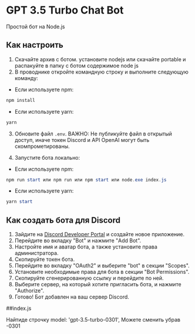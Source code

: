 # GPT 3.5 Turbo Chat Bot
Простой бот на Node.js

## Как настроить

1. Скачайте архив с ботом. установите nodejs или скачайте portable и распакуйте в папку с ботом содержимое node js
2. В проводнике откройте командную строку и выполните следующую команду:

- Если используете npm:
```powershell
npm install
```

- Если используете yarn:
```powershell
yarn
```

3. Обновите файл `.env`. 
ВАЖНО: Не публикуйте файл в открытый доступ, иначе токен Discord и API OpenAI могут быть скомпрометированы.

4. Запустите бота локально:

- Если используете npm:
```powershell
npm run start или npm run или npm start или node.exe index.js
```

- Если используете yarn:
```powershell
yarn start
```

## Как создать бота для Discord

1. Зайдите на [Discord Developer Portal](https://discord.com/developers/applications) и создайте новое приложение.
2. Перейдите во вкладку "Bot" и нажмите "Add Bot".
3. Настройте имя и аватар бота, а также установите права администратора.
4. Скопируйте токен бота.
5. Перейдите во вкладку "OAuth2" и выберите "bot" в секции "Scopes".
6. Установите необходимые права для бота в секции "Bot Permissions".
7. Скопируйте сгенерированную ссылку и перейдите по ней.
8. Выберите сервер, на который хотите пригласить бота, и нажмите "Authorize".
9. Готово! Бот добавлен на ваш сервер Discord.

##index.js

Найтиде строчку  model: 'gpt-3.5-turbo-0301',
Можете сменить убрав -0301

